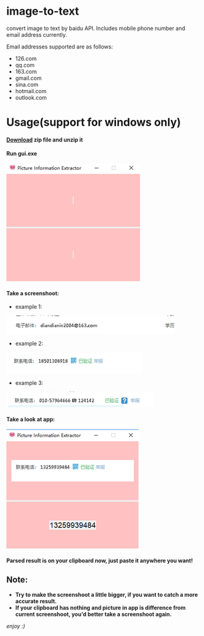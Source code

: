 # image-to-text
convert image to text by baidu API.  Includes mobile phone number and email address currently.

Email addresses supported are as follows:
- 126.com
- qq.com
- 163.com
- gmail.com
- sina.com
- hotmail.com
- outlook.com


# Usage(support for windows only)

#### [Download](https://github.com/broholens/image-to-text/raw/master/extractor.zip) zip file and unzip it

#### Run gui.exe
![image](https://github.com/broholens/images/blob/master/image_to_text_4.jpg)

#### Take a screenshoot:

- example 1:

![image](https://github.com/broholens/images/blob/master/image_to_text_1.jpg)

- example 2:

![image](https://github.com/broholens/images/blob/master/image_to_text_2.jpg)

- example 3:

![image](https://github.com/broholens/images/blob/master/image_to_text_3.jpg)

#### Take a look at app:
![image](https://github.com/broholens/images/blob/master/image_to_text_5.jpg)

#### Parsed result is on your clipboard now, just paste it anywhere you want!

## Note:
- **Try to make the screenshoot a little bigger, if you want to catch a more accurate result.**
- **If your clipboard has nothing and picture in app is difference from current screenshoot, 
you'd better take a screenshoot again.**

*enjoy :)*
